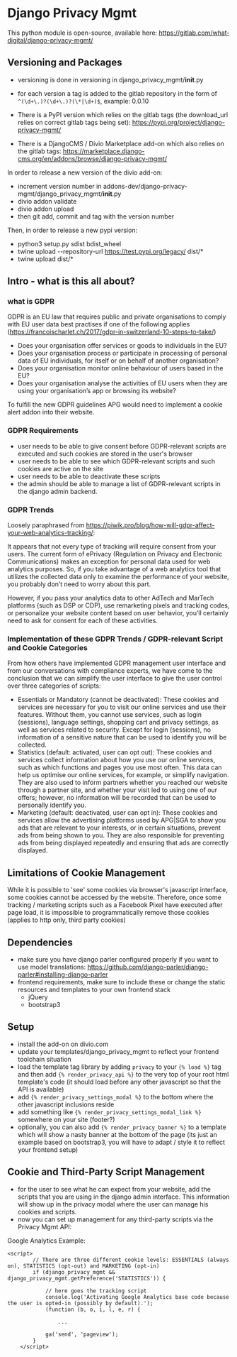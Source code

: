 # Django Privacy Mgmt

This python module is open-source, available here: https://gitlab.com/what-digital/django-privacy-mgmt/


## Versioning and Packages

- versioning is done in versioning in django_privacy_mgmt/__init__.py
- for each version a tag is added to the gitlab repository in the form of `^(\d+\.)?(\d+\.)?(\*|\d+)$`, example: 0.0.10

- There is a PyPI version which relies on the gitlab tags (the download_url relies on correct gitlab tags being set): https://pypi.org/project/django-privacy-mgmt/
- There is a DjangoCMS / Divio Marketplace add-on which also relies on the gitlab tags: https://marketplace.django-cms.org/en/addons/browse/django-privacy-mgmt/

In order to release a new version of the divio add-on:

- increment version number in addons-dev/django-privacy-mgmt/django_privacy_mgmt/__init__.py
- divio addon validate
- divio addon upload
- then git add, commit and tag with the version number

Then, in order to release a new pypi version:

- python3 setup.py sdist bdist_wheel
- twine upload --repository-url https://test.pypi.org/legacy/ dist/*
- twine upload dist/*

## Intro - what is this all about?

### what is GDPR

GDPR is an EU law that requires public and private organisations to comply with EU user data best practises if one of the following applies (https://francoischarlet.ch/2017/gdpr-in-switzerland-10-steps-to-take/)

- Does your organisation offer services or goods to individuals in the EU?
- Does your organisation process or participate in processing of personal data of EU individuals, for itself or on behalf of another organisation?
- Does your organisation monitor online behaviour of users based in the EU?
- Does your organisation analyse the activities of EU users when they are using your organisation’s app or browsing its website?

To fulfill the new GDPR guidelines APG would need to implement a cookie alert addon into their website.

### GDPR Requirements

- user needs to be able to give consent before GDPR-relevant scripts are executed and such cookies are stored in the user's browser
- user needs to be able to see which GDPR-relevant scripts and such cookies are active on the site
- user needs to be able to deactivate these scripts
- the admin should be able to manage a list of GDPR-relevant scripts in the django admin backend.

### GDPR Trends

Loosely paraphrased from https://piwik.pro/blog/how-will-gdpr-affect-your-web-analytics-tracking/:

It appears that not every type of tracking will require consent from your users. The current form of ePrivacy (Regulation on Privacy and Electronic Communications) makes an exception for personal data used for web analytics purposes. So, if you take advantage of a web analytics tool that utilizes the collected data only to examine the performance of your website, you probably don’t need to worry about this part.

However, if you pass your analytics data to other AdTech and MarTech platforms (such as DSP or CDP), use remarketing pixels and tracking codes, or personalize your website content based on user behavior, you’ll certainly need to ask for consent for each of these activities.

### Implementation of these GDPR Trends / GDPR-relevant Script and Cookie Categories

From how others have implemented GDPR management user interface and from our conversations with compliance experts, we have come to the conclusion that we can simplify the user interface to give the user control over three categories of scripts:

- Essentials or Mandatory (cannot be deactivated): These cookies and services are necessary for you to visit our online services and use their features. Without them, you cannot use services, such as login (sessions), language settings, shopping cart and privacy settings, as well as services related to security. Except for login (sessions), no information of a sensitive nature that can be used to identify you will be collected.
- Statistics (default: activated, user can opt out): These cookies and services collect information about how you use our online services, such as which functions and pages you use most often. This data can help us optimise our online services, for example, or simplify navigation. They are also used to inform partners whether you reached our website through a partner site, and whether your visit led to using one of our offers; however, no information will be recorded that can be used to personally identify you.
- Marketing (default: deactivated, user can opt in): These cookies and services allow the advertising platforms used by APG|SGA to show you ads that are relevant to your interests, or in certain situations, prevent ads from being shown to you. They are also responsible for preventing ads from being displayed repeatedly and ensuring that ads are correctly displayed.

## Limitations of Cookie Management

While it is possible to 'see' some cookies via browser's javascript interface, some cookies cannot be accessed by the website. Therefore, once some tracking / marketing scripts such as a Facebook Pixel have executed after page load, it is impossible to programmatically remove those cookies (applies to http only, third party cookies)

## Dependencies

- make sure you have django parler configured properly if you want to use model translations: https://github.com/django-parler/django-parler#installing-django-parler
- frontend requirements, make sure to include these or change the static resources and templates to your own frontend stack
   - jQuery
   - bootstrap3

## Setup

- install the add-on on divio.com
- update your templates/django_privacy_mgmt to reflect your frontend toolchain situation
- load the template tag library by adding `privacy` to your `{% load %}` tag and then add `{% render_privacy_api %}` to the very top of your root html template's code (it should load before any other javascript so that the API is available)
- add `{% render_privacy_settings_modal %}` to the bottom where the other javascript inclusions reside
- add something like `{% render_privacy_settings_modal_link %}` somewhere on your site (footer?)
- optionally, you can also add `{% render_privacy_banner %}` to a template which will show a nasty banner at the bottom of the page (its just an example based on bootstrap3, you will have to adapt / style it to reflect your frontend setup)


## Cookie and Third-Party Script Management

- for the user to see what he can expect from your website, add the scripts that you are using in the django admin interface. This information will show up in the privacy modal where the user can manage his cookies and scripts.
- now you can set up management for any third-party scripts via the Privacy Mgmt API:

Google Analytics Example:

```
<script>
        // There are three different cookie levels: ESSENTIALS (always on), STATISTICS (opt-out) and MARKETING (opt-in)
        if (django_privacy_mgmt && django_privacy_mgmt.getPreference('STATISTICS')) {

            // here goes the tracking script
            console.log('Activating Google Analytics base code because the user is opted-in (possibly by default).');
            (function (b, o, i, l, e, r) {

                ...

            ga('send', 'pageview');
        }
    </script>
```
